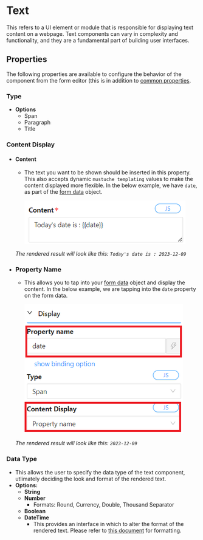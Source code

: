 # Text

This refers to a UI element or module that is responsible for displaying text content on a webpage. Text components can vary in complexity and functionality, and they are a fundamental part of building user interfaces.

[//]: # (<iframe width="100%" height="500" src="https://pd-docs-adminportal-test.shesha.dev/shesha/forms-designer/?id=5e5a3a67-c837-43c3-a34d-829a83465b49" title="Text Component" ></iframe>)

## Properties

The following properties are available to configure the behavior of the component from the form editor (this is in addition to [common properties](/docs/front-end-basics/form-components/common-component-properties.md).

### Type

- **Options**
  - Span
  - Paragraph
  - Title

### Content Display

- #### Content

  - The text you want to be shown should be inserted in this property. This also accepts dynamic `mustuche templating` values to make the content displayed more flexible. In the below example, we have `date`, as part of the [form data](/docs/front-end-basics/configured-views/data-types/shesha-objects/data) object.

    ![Image](./images/text1.png)

  _The rendered result will look like this: `Today's date is : 2023-12-09`_

- ### Property Name

  - This allows you to tap into your [form data](/docs/front-end-basics/configured-views/data-types/shesha-objects/data) object and display the content. In the below example, we are tapping into the `date` property on the form data.

    ![Image](./images/text2.png)

  _The rendered result will look like this: `2023-12-09`_

### Data Type

- This allows the user to specify the data type of the text component, utlimately deciding the look and format of the rendered text.
- **Options:**
  - **String**
  - **Number**
    - Formats: Round, Currency, Double, Thousand Separator
  - **Boolean**
  - **DateTime**
    - This provides an interface in which to alter the format of the rendered text. Please refer to [this document](https://day.js.org/docs/en/display/format) for formatting.
